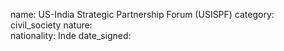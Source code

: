 name: US-India Strategic Partnership Forum (USISPF)
category: civil_society
nature:  
nationality: Inde
date_signed:
    
